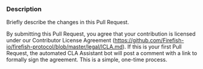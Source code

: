 ### Description

Briefly describe the changes in this Pull Request.

By submitting this Pull Request, you agree that your contribution is licensed under our Contributor License Agreement (https://github.com/Firefish-io/firefish-protocol/blob/master/legal/ICLA.md). If this is your first Pull Request, the automated CLA Assistant bot will post a comment with a link to formally sign the agreement. This is a simple, one-time process.
